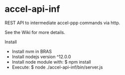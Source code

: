 # accel-api-inf

 REST API to intermediate accel-ppp commands via http.
 
 See the Wiki for more details.
 
 Install
 
 - Install nvm in BRAS
 - Install nodejs version ^12.0.0
 - Install node module with: 
   $ npm install
 - Execute: 
   $ node ./accel-api-inf/bin/server.js
 
 
